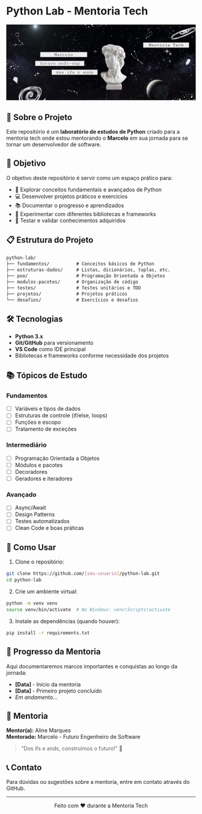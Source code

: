 # Python Lab - Mentoria Tech

![Mentoria Tech Banner](assets/images/mentoria-banner.png)

## 🚀 Sobre o Projeto

Este repositório é um **laboratório de estudos de Python** criado para a mentoria tech onde estou mentorando o **Marcelo** em sua jornada para se tornar um desenvolvedor de software.

## 🎯 Objetivo

O objetivo deste repositório é servir como um espaço prático para:
- 🐍 Explorar conceitos fundamentais e avançados de Python
- 💻 Desenvolver projetos práticos e exercícios
- 📚 Documentar o progresso e aprendizados
- 🔧 Experimentar com diferentes bibliotecas e frameworks
- 🧪 Testar e validar conhecimentos adquiridos

## 📋 Estrutura do Projeto

```
python-lab/
├── fundamentos/          # Conceitos básicos de Python
├── estruturas-dados/     # Listas, dicionários, tuplas, etc.
├── poo/                  # Programação Orientada a Objetos
├── modulos-pacotes/      # Organização de código
├── testes/               # Testes unitários e TDD
├── projetos/             # Projetos práticos
└── desafios/             # Exercícios e desafios
```

## 🛠️ Tecnologias

- **Python 3.x**
- **Git/GitHub** para versionamento
- **VS Code** como IDE principal
- Bibliotecas e frameworks conforme necessidade dos projetos

## 📚 Tópicos de Estudo

### Fundamentos
- [ ] Variáveis e tipos de dados
- [ ] Estruturas de controle (if/else, loops)
- [ ] Funções e escopo
- [ ] Tratamento de exceções

### Intermediário
- [ ] Programação Orientada a Objetos
- [ ] Módulos e pacotes
- [ ] Decoradores
- [ ] Geradores e iteradores

### Avançado
- [ ] Async/Await
- [ ] Design Patterns
- [ ] Testes automatizados
- [ ] Clean Code e boas práticas

## 🚀 Como Usar

1. Clone o repositório:
```bash
git clone https://github.com/[seu-usuario]/python-lab.git
cd python-lab
```

2. Crie um ambiente virtual:
```bash
python -m venv venv
source venv/bin/activate  # No Windows: venv\Scripts\activate
```

3. Instale as dependências (quando houver):
```bash
pip install -r requirements.txt
```

## 📝 Progresso da Mentoria

Aqui documentaremos marcos importantes e conquistas ao longo da jornada:

- **[Data]** - Início da mentoria
- **[Data]** - Primeiro projeto concluído
- _Em andamento..._

## 🤝 Mentoria

**Mentor(a):** Aline Marques  
**Mentorado:** Marcelo - Futuro Engenheiro de Software

> "Dos ifs e ands, construímos o futuro!" 🌟

## 📞 Contato

Para dúvidas ou sugestões sobre a mentoria, entre em contato através do GitHub.

---

<p align="center">
  Feito com ❤️ durante a Mentoria Tech
</p> 